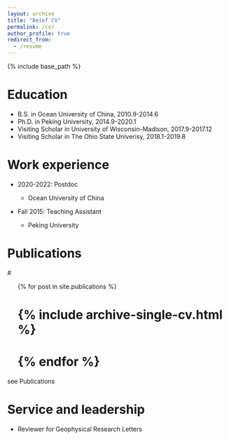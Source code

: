 ```yaml
---
layout: archive
title: "Beief CV"
permalink: /cv/
author_profile: true
redirect_from:
  - /resume
---
```


{% include base_path %}

Education
======
* B.S. in Ocean University of China, 2010.9-2014.6
* Ph.D. in Peking University, 2014.9-2020.1
* Visiting Scholar in University of Wisconsin-Madison, 2017.9-2017.12
* Visiting Scholar in The Ohio State Univerisy, 2018.1-2019.8

Work experience
======
* 2020-2022: Postdoc
  * Ocean University of China

* Fall 2015: Teaching Assistant
  * Peking University

Publications
======
#<ul>{% for post in site.publications %}
#    {% include archive-single-cv.html %}
#  {% endfor %}</ul>
 see Publications
  
Service and leadership
======
* Reviewer for Geophysical Research Letters   

